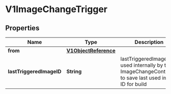 
# V1ImageChangeTrigger

## Properties
Name | Type | Description | Notes
------------ | ------------- | ------------- | -------------
**from** | [**V1ObjectReference**](V1ObjectReference.md) |  |  [optional]
**lastTriggeredImageID** | **String** | lastTriggeredImageID is used internally by the ImageChangeController to save last used image ID for build |  [optional]



